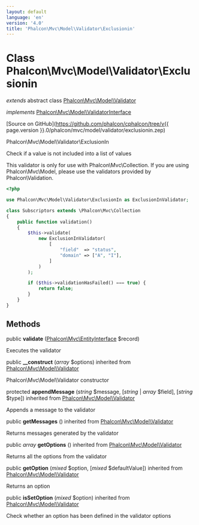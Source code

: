 ```yaml
---
layout: default
language: 'en'
version: '4.0'
title: 'Phalcon\Mvc\Model\Validator\Exclusionin'
---
```

# Class **Phalcon\Mvc\Model\Validator\Exclusionin**

*extends* abstract class [Phalcon\Mvc\Model\Validator](Phalcon_Mvc_Model_Validator)

*implements* [Phalcon\Mvc\Model\ValidatorInterface](Phalcon_Mvc_Model_ValidatorInterface)

[Source on GitHub](https://github.com/phalcon/cphalcon/tree/v{{ page.version }}.0/phalcon/mvc/model/validator/exclusionin.zep)

Phalcon\Mvc\Model\Validator\ExclusionIn

Check if a value is not included into a list of values

This validator is only for use with Phalcon\Mvc\Collection. If you are using Phalcon\Mvc\Model, please use the validators provided by Phalcon\Validation.

```php
<?php

use Phalcon\Mvc\Model\Validator\ExclusionIn as ExclusionInValidator;

class Subscriptors extends \Phalcon\Mvc\Collection
{
    public function validation()
    {
        $this->validate(
            new ExclusionInValidator(
                [
                    "field"  => "status",
                    "domain" => ["A", "I"],
                ]
            )
        );

        if ($this->validationHasFailed() === true) {
            return false;
        }
    }
}

```

## Methods

public **validate** ([Phalcon\Mvc\EntityInterface](Phalcon_Mvc_EntityInterface) $record)

Executes the validator

public **__construct** (*array* $options) inherited from [Phalcon\Mvc\Model\Validator](Phalcon_Mvc_Model_Validator)

Phalcon\Mvc\Model\Validator constructor

protected **appendMessage** (*string* $message, [*string* | *array* $field], [*string* $type]) inherited from [Phalcon\Mvc\Model\Validator](Phalcon_Mvc_Model_Validator)

Appends a message to the validator

public **getMessages** () inherited from [Phalcon\Mvc\Model\Validator](Phalcon_Mvc_Model_Validator)

Returns messages generated by the validator

public *array* **getOptions** () inherited from [Phalcon\Mvc\Model\Validator](Phalcon_Mvc_Model_Validator)

Returns all the options from the validator

public **getOption** (*mixed* $option, [*mixed* $defaultValue]) inherited from [Phalcon\Mvc\Model\Validator](Phalcon_Mvc_Model_Validator)

Returns an option

public **isSetOption** (*mixed* $option) inherited from [Phalcon\Mvc\Model\Validator](Phalcon_Mvc_Model_Validator)

Check whether an option has been defined in the validator options